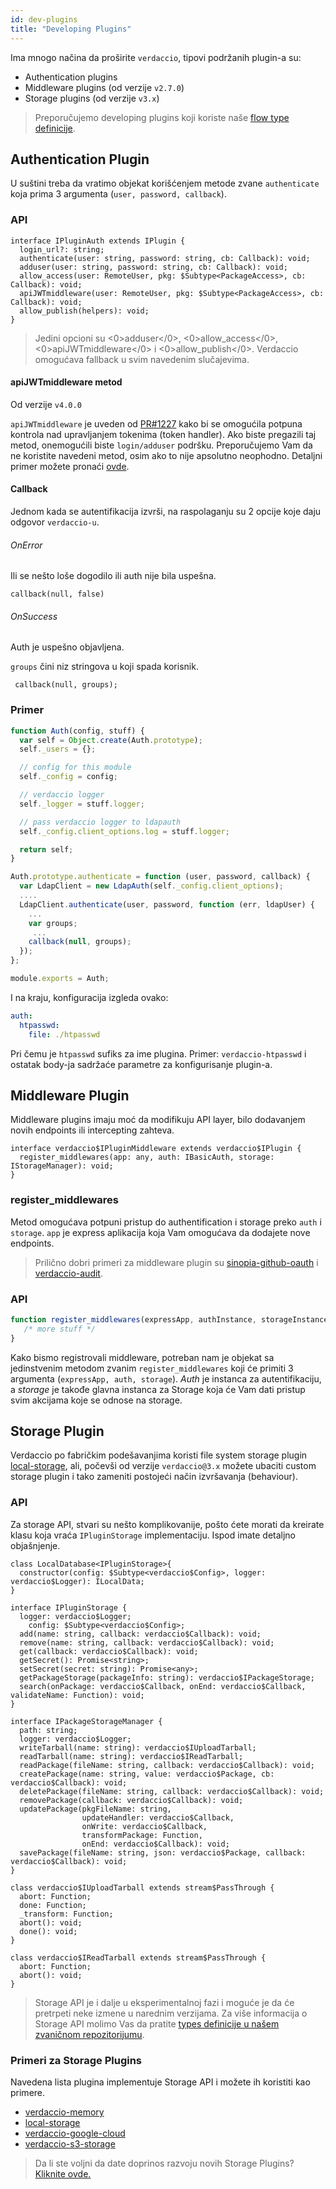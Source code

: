 ```yaml
---
id: dev-plugins
title: "Developing Plugins"
---
```

Ima mnogo načina da proširite `verdaccio`, tipovi podržanih plugin-a su:

* Authentication plugins
* Middleware plugins (od verzije `v2.7.0`)
* Storage plugins (od verzije `v3.x`)

> Preporučujemo developing plugins koji koriste naše [flow type definicije](https://github.com/verdaccio/flow-types).

## Authentication Plugin

U suštini treba da vratimo objekat korišćenjem metode zvane `authenticate` koja prima 3 argumenta (`user, password, callback`).

### API

```flow
interface IPluginAuth extends IPlugin {
  login_url?: string;
  authenticate(user: string, password: string, cb: Callback): void;
  adduser(user: string, password: string, cb: Callback): void;
  allow_access(user: RemoteUser, pkg: $Subtype<PackageAccess>, cb: Callback): void;
  apiJWTmiddleware(user: RemoteUser, pkg: $Subtype<PackageAccess>, cb: Callback): void;
  allow_publish(helpers): void;
}
```

> Jedini opcioni su <0>adduser</0>, <0>allow_access</0>, <0>apiJWTmiddleware</0> i <0>allow_publish</0>. Verdaccio omogućava fallback u svim navedenim slučajevima.

#### apiJWTmiddleware metod

Od verzije `v4.0.0`

`apiJWTmiddleware` je uveden od [PR#1227](https://github.com/verdaccio/verdaccio/pull/1227) kako bi se omogućila potpuna kontrola nad upravljanjem tokenima (token handler). Ako biste pregazili taj metod, onemogućili biste `login/adduser` podršku. Preporučujemo Vam da ne koristite navedeni metod, osim ako to nije apsolutno neophodno. Detaljni primer možete pronaći [ovde](https://github.com/verdaccio/verdaccio/pull/1227#issuecomment-463235068).

#### Callback

Jednom kada se autentifikacija izvrši, na raspolaganju su 2 opcije koje daju odgovor `verdaccio-u`.

###### OnError

Ili se nešto loše dogodilo ili auth nije bila uspešna.

```flow
callback(null, false)
```

###### OnSuccess

Auth je uspešno objavljena.

`groups` čini niz stringova u koji spada korisnik.

     callback(null, groups);
    

### Primer

```javascript
function Auth(config, stuff) {
  var self = Object.create(Auth.prototype);
  self._users = {};

  // config for this module
  self._config = config;

  // verdaccio logger
  self._logger = stuff.logger;

  // pass verdaccio logger to ldapauth
  self._config.client_options.log = stuff.logger;

  return self;
}

Auth.prototype.authenticate = function (user, password, callback) {
  var LdapClient = new LdapAuth(self._config.client_options);
  ....
  LdapClient.authenticate(user, password, function (err, ldapUser) {
    ...
    var groups;
     ...
    callback(null, groups);
  });
};

module.exports = Auth;
```

I na kraju, konfiguracija izgleda ovako:

```yaml
auth:
  htpasswd:
    file: ./htpasswd
```

Pri čemu je `htpasswd` sufiks za ime plugina. Primer: `verdaccio-htpasswd` i ostatak body-ja sadržaće parametre za konfigurisanje plugin-a.

## Middleware Plugin

Middleware plugins imaju moć da modifikuju API layer, bilo dodavanjem novih endpoints ili intercepting zahteva.

```flow
interface verdaccio$IPluginMiddleware extends verdaccio$IPlugin {
  register_middlewares(app: any, auth: IBasicAuth, storage: IStorageManager): void;
}
```

### register_middlewares

Metod omogućava potpuni pristup do authentification i storage preko `auth` i `storage`. `app` je express aplikacija koja Vam omogućava da dodajete nove endpoints.

> Prilično dobri primeri za middleware plugin su [sinopia-github-oauth](https://github.com/soundtrackyourbrand/sinopia-github-oauth) i [verdaccio-audit](https://github.com/verdaccio/verdaccio-audit).

### API

```js
function register_middlewares(expressApp, authInstance, storageInstance) {
   /* more stuff */
}
```

Kako bismo registrovali middleware, potreban nam je objekat sa jedinstvenim metodom zvanim `register_middlewares` koji će primiti 3 argumenta (`expressApp, auth, storage`). *Auth* je instanca za autentifikaciju, a *storage* je takođe glavna instanca za Storage koja će Vam dati pristup svim akcijama koje se odnose na storage.

## Storage Plugin

Verdaccio po fabričkim podešavanjima koristi file system storage plugin [local-storage](https://github.com/verdaccio/local-storage), ali, počevši od verzije `verdaccio@3.x` možete ubaciti custom storage plugin i tako zameniti postojeći način izvršavanja (behaviour).

### API

Za storage API, stvari su nešto komplikovanije, pošto ćete morati da kreirate klasu koja vraća `IPluginStorage` implementaciju. Ispod imate detaljno objašnjenje.

```flow
class LocalDatabase<IPluginStorage>{
  constructor(config: $Subtype<verdaccio$Config>, logger: verdaccio$Logger): ILocalData;
}

interface IPluginStorage {
  logger: verdaccio$Logger;
    config: $Subtype<verdaccio$Config>;
  add(name: string, callback: verdaccio$Callback): void;
  remove(name: string, callback: verdaccio$Callback): void;
  get(callback: verdaccio$Callback): void;
  getSecret(): Promise<string>;
  setSecret(secret: string): Promise<any>;
  getPackageStorage(packageInfo: string): verdaccio$IPackageStorage;
  search(onPackage: verdaccio$Callback, onEnd: verdaccio$Callback, validateName: Function): void;
}

interface IPackageStorageManager {
  path: string;
  logger: verdaccio$Logger;
  writeTarball(name: string): verdaccio$IUploadTarball;
  readTarball(name: string): verdaccio$IReadTarball;
  readPackage(fileName: string, callback: verdaccio$Callback): void;
  createPackage(name: string, value: verdaccio$Package, cb: verdaccio$Callback): void;
  deletePackage(fileName: string, callback: verdaccio$Callback): void;
  removePackage(callback: verdaccio$Callback): void;
  updatePackage(pkgFileName: string,
                updateHandler: verdaccio$Callback,
                onWrite: verdaccio$Callback,
                transformPackage: Function,
                onEnd: verdaccio$Callback): void;
  savePackage(fileName: string, json: verdaccio$Package, callback: verdaccio$Callback): void;
}

class verdaccio$IUploadTarball extends stream$PassThrough {
  abort: Function;
  done: Function;
  _transform: Function;
  abort(): void;
  done(): void;
}

class verdaccio$IReadTarball extends stream$PassThrough {
  abort: Function;
  abort(): void;
}
```

> Storage API je i dalje u eksperimentalnoj fazi i moguće je da će pretrpeti neke izmene u narednim verzijama. Za više informacija o Storage API molimo Vas da pratite [types definicije u našem zvaničnom repozitorijumu](https://github.com/verdaccio/flow-types).

### Primeri za Storage Plugins

Navedena lista plugina implementuje Storage API i možete ih koristiti kao primere.

* [verdaccio-memory](https://github.com/verdaccio/verdaccio-memory)
* [local-storage](https://github.com/verdaccio/local-storage)
* [verdaccio-google-cloud](https://github.com/verdaccio/verdaccio-google-cloud)
* [verdaccio-s3-storage](https://github.com/Remitly/verdaccio-s3-storage/tree/s3)

> Da li ste voljni da date doprinos razvoju novih Storage Plugins? [Kliknite ovde.](https://github.com/verdaccio/verdaccio/issues/103#issuecomment-357478295)